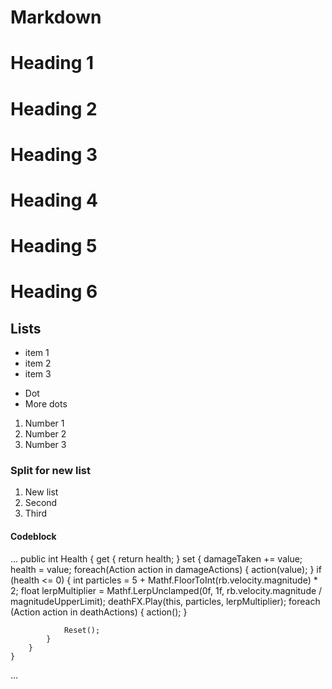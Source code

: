 # Markdown
# Heading 1
# Heading 2
# Heading 3
# Heading 4
# Heading 5
# Heading 6

## Lists

- item 1
- item 2
- item 3
* Dot
* More dots
1. Number 1
1. Number 2
1. Number 3

### Split for new list

1. New list
1. Second
1. Third

#### Codeblock

...
    public int Health 
    { 
        get
        {
            return health;
        }
        set
        {
            damageTaken += value;
            health = value;
            foreach(Action<int> action in damageActions)
            {
                action(value);
            }
            if (health <= 0)
            {
                int particles = 5 + Mathf.FloorToInt(rb.velocity.magnitude) * 2;
                float lerpMultiplier = Mathf.LerpUnclamped(0f, 1f, rb.velocity.magnitude / magnitudeUpperLimit);
                deathFX.Play(this, particles, lerpMultiplier);
                foreach (Action action in deathActions)
                {
                    action();
                }

                Reset();
            }
        }
    }
...